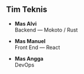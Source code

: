 ## Tim Teknis

- **Mas Alvi**  
  Backend — Mokoto / Rust

- **Mas Manuel**  
  Front End — React

- **Mas Angga**  
  DevOps

